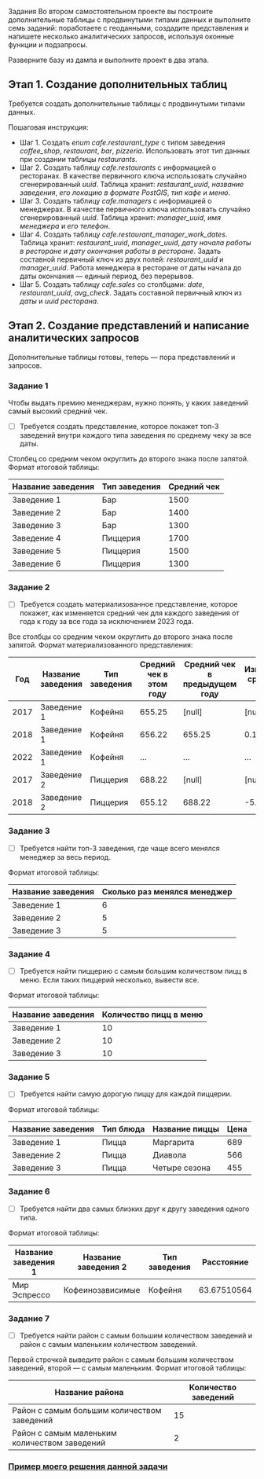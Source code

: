 Задания
Во втором самостоятельном проекте вы построите дополнительные таблицы с продвинутыми типами данных и выполните семь заданий: поработаете с геоданными, создадите представления и напишете несколько аналитических запросов, используя оконные функции и подзапросы.

Разверните базу из дампа и выполните проект в два этапа.

## Этап 1. Создание дополнительных таблиц
Требуется создать дополнительные таблицы с продвинутыми типами данных. 

Пошаговая инструкция:
- Шаг 1. Cоздать *enum cafe.restaurant_type* с типом заведения *coffee_shop*, *restaurant*, *bar*, *pizzeria*. Использовать этот тип данных при создании таблицы *restaurants*.
- Шаг 2. Создать таблицу *cafe.restaurants* с информацией о ресторанах. В качестве первичного ключа использовать случайно сгенерированный *uuid*. Таблица хранит: *restaurant_uuid*, *название заведения*, *его локацию в формате PostGIS*, *тип кафе* и *меню*.
- Шаг 3. Создать таблицу *cafe.managers* с информацией о менеджерах. В качестве первичного ключа использовать случайно сгенерированный *uuid*. Таблица хранит: *manager_uuid*, *имя менеджера* и *его телефон*.
- Шаг 4. Создать таблицу *cafe.restaurant_manager_work_dates*. Таблица хранит: *restaurant_uuid*, *manager_uuid*, *дату начала работы в ресторане* и *дату окончания работы в ресторане*. Задать составной первичный ключ из двух полей: *restaurant_uuid* и *manager_uuid*. Работа менеджера в ресторане от даты начала до даты окончания — единый период, без перерывов.
- Шаг 5. Создать таблицу *cafe.sales* со столбцами: *date*, *restaurant_uuid*, *avg_check*. Задать составной первичный ключ из *даты* и *uuid ресторана*.

## Этап 2. Создание представлений и написание аналитических запросов

Дополнительные таблицы готовы, теперь — пора представлений и запросов.

### Задание 1
Чтобы выдать премию менеджерам, нужно понять, у каких заведений самый высокий средний чек. 
- [ ] Требуется создать представление, которое покажет топ-3 заведений внутри каждого типа заведения по среднему чеку за все даты. 

Столбец со средним чеком округлить до второго знака после запятой.
Формат итоговой таблицы:

| Название заведения  | Тип заведения | Средний чек  |
| ---- | ---- | ---- |
|  Заведение 1  |  Бар  |  1500  |
|  Заведение 2  |  Бар  |  1400  |
|  Заведение 3  |  Бар  |  1300  |
|  Заведение 4  |  Пиццерия  |  1700  |
|  Заведение 5  |  Пиццерия  |  1500  |
|  Заведение 6  |  Пиццерия  |  1300  |

### Задание 2
- [ ] Требуется создать материализованное представление, которое покажет, как изменяется средний чек для каждого заведения от года к году за все года за исключением 2023 года.

Все столбцы со средним чеком округлить до второго знака после запятой.
Формат материализованного представления:

| Год  | Название заведения | Тип заведения  | Средний чек в этом году | Средний чек в предыдущем году | Изменение ср. чека в % |
| ---- | ---- | ---- | ---- | ---- | ---- |
|  2017  |  Заведение 1  |  Кофейня  |  655.25  |  [null]  |  [null]  |
|  2018  |  Заведение 1  |  Кофейня  |  656.22  |  655.25  |  0.15  |
|  2022  |  Заведение 1  |  Кофейня  |  …  |  …  |  …  |
|  2017  |  Заведение 2  |  Пиццерия  |  688.22  |  [null]  |  [null]  |
|  2018  |  Заведение 2  |  Пиццерия  |  655.12  |  688.22  |  -5.05  |

### Задание 3
- [ ] Требуется найти топ-3 заведения, где чаще всего менялся менеджер за весь период.

Формат итоговой таблицы:

| Название заведения  | Сколько раз менялся менеджер |
| ------------- | --- |
|  Заведение 1  |  6  |
|  Заведение 2  |  5  |
|  Заведение 3  |  5  |

### Задание 4
- [ ] Требуется найти пиццерию с самым большим количеством пицц в меню. Если таких пиццерий несколько, вывести все.

Формат итоговой таблицы:

| Название заведения  | Количество пицц в меню |
| ------------- | ---- |
|  Заведение 1  |  10  |
|  Заведение 2  |  10  |
|  Заведение 3  |  10  |

### Задание 5
- [ ] Требуется найти самую дорогую пиццу для каждой пиццерии.

Формат итоговой таблицы:

| Название заведения  | Тип блюда | Название пиццы  | Цена |
| ---- | ---- | ---- | ---- |
|  Заведение 1  |  Пицца  |  Маргарита  |  689  |
|  Заведение 2  |  Пицца  |  Диавола  |  566  |
|  Заведение 3  |  Пицца  |  Четыре сезона  |  455  |

### Задание 6
- [ ] Требуется найти два самых близких друг к другу заведения одного типа.

Формат итоговой таблицы:

| Название заведения 1  | Название заведения 2 | Тип заведения  | Расстояние |
| ---- | ---- | ---- | ---- |
|  Мир Эспрессо  |  Кофеинозависимые  |  Кофейня  |  63.67510564  |

### Задание 7
- [ ] Требуется найти район с самым большим количеством заведений и район с самым маленьким количеством заведений. 

Первой строчкой выведите район с самым большим количеством заведений, второй — с самым маленьким. 
Формат итоговой таблицы:

| Название района  | Количество заведений |
| ------------- | ---- |
|  Район с самым большим количеством заведений  |  15  |
|  Район с самым маленьким количеством заведений  |  2  |

 ### [Пример моего решения данной задачи](https://github.com/SayJustOnlyMe/portfolio/blob/main/SQL/Yandex%20Workshop/SQL%20for%20development/Module%202/queries.sql)
